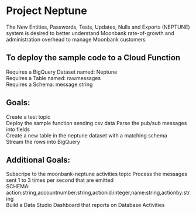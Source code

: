 # Project Neptune
The New Entities, Passwords, Tests, Updates, Nulls and Exports (NEPTUNE) system is desired to better understand Moonbank rate-of-growth and administration overhead to manage Moonbank customers

## To deploy the sample code to a Cloud Function  
Requires a BigQuery Dataset named: Neptune  
Requires a Table named: rawmessages  
Requires a Schema:  message:string  

## Goals:  
Create a test topic  
Deploy the sample function sending csv data 
Parse the pub/sub messages into fields  
Create a new table in the neptune dataset with a matching schema  
Stream the rows into BigQuery  

## Additional Goals: 
Subscripe to the moonbank-neptune activities topic 
Process the messages sent 1 to 3 times per second that are emitted  
SCHEMA: action:string,accountnumber:string,actionid:integer,name:string,actionby:string  
Build a Data Studio Dashboard that reports on Database Activities  


